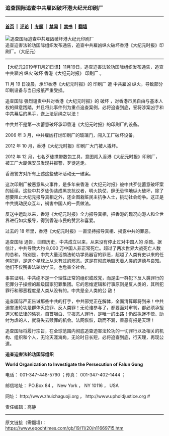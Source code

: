 ### 追查国际追查中共雇凶破坏港大纪元印刷厂

---

#### [首页](../../../..?n11669715) &nbsp;|&nbsp; [评论](../../../../../epoch-comment?n11669715) &nbsp;|&nbsp; [专题](../../../../../epoch-special?n11669715) &nbsp;|&nbsp; [禁闻](../../../../../epoch-news?n11669715) &nbsp;|&nbsp; [禁书](../../../../../books?n11669715) &nbsp;|&nbsp; [翻墙](https://github.com/gfw-breaker/nogfw/blob/master/README.md?n11669715)


<div><img alt="追查国际追查中共雇凶破坏港大纪元印刷厂" class="attachment-djy_600_400 size-djy_600_400 wp-post-image" src="https://i.epochtimes.com/assets/uploads/2019/11/1-1-600x338-600x338.jpg"/>
<div class="caption">
 追查迫害法轮功国际组织发布通告，追查中共雇凶纵火破坏香港《大纪元时报》印刷厂。（大纪元）
</div></div><hr/><div class="post_content" id="artbody" itemprop="articleBody">
 <!-- article content begin -->
 <p>
  【大纪元2019年11月21日讯】11月19日，追查迫害法轮功国际组织发布通告，追查
  <ok href="https://www.epochtimes.com/gb/tag/%E4%B8%AD%E5%85%B1%E9%9B%87%E5%87%B6.html">
   中共雇凶
  </ok>
  纵火
  <ok href="https://www.epochtimes.com/gb/tag/%E7%A0%B4%E5%9D%8F.html">
   破坏
  </ok>
  香港《大纪元时报》
  <ok href="https://www.epochtimes.com/gb/tag/%E5%8D%B0%E5%88%B7%E5%8E%82.html">
   印刷厂
  </ok>
  。
 </p>
 <p class="p3">
  <span class="s2">
   11
  </span>
  <span class="s1">
   月
  </span>
  <span class="s2">
   19
  </span>
  <span class="s1">
   日凌晨，承印香港《大纪元时报》的
   <ok href="https://www.epochtimes.com/gb/tag/%E5%8D%B0%E5%88%B7%E5%8E%82.html">
    印刷厂
   </ok>
   遭
   <ok href="https://www.epochtimes.com/gb/tag/%E4%B8%AD%E5%85%B1%E9%9B%87%E5%87%B6.html">
    中共雇凶
   </ok>
   纵火，导致部分印刷设备与当日报纸严重受损。
  </span>
 </p>
 <p class="p3">
  <span class="s1">
   <ok href="https://www.epochtimes.com/gb/tag/%E8%BF%BD%E6%9F%A5%E5%9B%BD%E9%99%85.html">
    追查国际
   </ok>
   强烈谴责中共对香港《大纪元时报》的
   <ok href="https://www.epochtimes.com/gb/tag/%E7%A0%B4%E5%9D%8F.html">
    破坏
   </ok>
   ，对香港市民自由与基本人权的肆意践踏，并且将此事件列为重点追查案例，必将追查到底，誓将涉案凶手和中共幕后的黑手，送上法庭绳之以法！
  </span>
 </p>
 <p class="p3">
  <span class="s1">
   中共并不是第一次蓄意破坏承印香港《大纪元时报》的印刷厂的设备。
  </span>
  <span class="s2">
   <br/>
  </span>
 </p>
 <p class="p3">
  <span class="s2">
   2006
  </span>
  <span class="s1">
   年
  </span>
  <span class="s2">
   3
  </span>
  <span class="s1">
   月，中共雇凶打烂印刷厂的玻璃门，闯入工厂破坏设备。
  </span>
  <span class="s2">
   <br/>
  </span>
 </p>
 <p class="p3">
  <span class="s2">
   2012
  </span>
  <span class="s1">
   年
  </span>
  <span class="s2">
   10
  </span>
  <span class="s1">
   月，香港《大纪元时报》印刷厂大门被人撬坏。
  </span>
  <span class="s2">
   <br/>
  </span>
 </p>
 <p class="p3">
  <span class="s2">
   2012
  </span>
  <span class="s1">
   年
  </span>
  <span class="s2">
   12
  </span>
  <span class="s1">
   月，七名歹徒携带数包工具，意图闯入香港《大纪元时报》印刷厂，被工厂大厦保安员发现并报警，歹徒逃走。
  </span>
 </p>
 <p class="p3">
  <span class="s1">
   香港警方对所有上述这些破坏活动无一破案。
  </span>
 </p>
 <p class="p3">
  <span class="s1">
   这次印刷厂被恶意纵火事件，是多年来香港《大纪元时报》被中共歹徒蓄意破坏案的延续。这些中共歹徒伪装成黑衣抗议者，明火执仗、肆无忌惮地纵火破坏，除了想要阻止大纪元报导真相之外，还企图栽赃民主抗争人士，挑动社会纷争。这正是中共挑动民众互斗，祸害中国人的一贯做法。
  </span>
 </p>
 <p class="p3">
  <span class="s1">
   反送中运动以来，香港《大纪元时报》全力报导真相，把香港的现况向港人和全世界进行如实报导，得到香港市民的赞赏和喜爱。
  </span>
 </p>
 <p class="p3">
  <span class="s1">
   过去的
  </span>
  <span class="s2">
   18
  </span>
  <span class="s1">
   年里，香港《大纪元时报》一直坚持报导真相、揭露中共的罪恶。
  </span>
 </p>
 <p class="p3">
  <span class="s1">
   <ok href="https://www.epochtimes.com/gb/tag/%E8%BF%BD%E6%9F%A5%E5%9B%BD%E9%99%85.html">
    追查国际
   </ok>
   通告，回顾历史，中共成立以来，从来没有停止过对中国人的
  </span>
  <span class="s3">
   杀戮。据估计，中共导致大约
  </span>
  <span class="s2">
   8,000
  </span>
  <span class="s1">
   万中国人非正常死亡。超过了两次世界大战死亡人数的总和。特别是，中共大量活摘法轮功学员器官的罪恶，超越了人类有史以来的任何犯罪，是这个星球上从未有过的邪恶。这是在彻底地毁灭着人类的道德与良知。他们不仅残害法轮功学员，也危害全社会。
  </span>
 </p>
 <p class="p3">
  <span class="s1">
   事实证明，中共绝不是一个理性正常的组织或政党，而是由一群犯下反人类罪行的犯罪分子操控的超级国家犯罪集团。它的思维逻辑和行事原则是反人类的，其所犯罪行和邪恶程度是人类从没有的。中共是全人类的公
  </span>
  <span class="s3">
   敌！
  </span>
 </p>
 <p class="p3">
  <span class="s1">
   追查国际严正告诫那些中共的打手，中共邪党正在解体，全面清算即将到来！中共迫害法轮功是群体灭绝罪、反人类罪！无论谁参与了，都要面对审判，都必须承担道义和法律的惩罚。自首坦白、举报恶人罪行，是唯一的出路！仍然执迷不悟、助纣为虐的人，就将失去赎罪的机会。法网恢恢，疏而不漏，善恶有报是天理！
  </span>
 </p>
 <p class="p3">
  <span class="s1">
   追查国际将履行宗旨，在全球范围内彻底追查迫害法轮功的一切罪行以及相关的机构、组织和个人，无论天涯海角，无论时日长短，必将追查到底，行天理，再现公道。
  </span>
 </p>
 <p class="p6">
  <span class="s4">
   <b>
    追查迫害法轮功国际组织
   </b>
  </span>
 </p>
 <p class="p7">
  <span class="s1">
   <b>
    World Organization to Investigate the Persecution of Falun Gong
   </b>
  </span>
 </p>
 <p class="p8">
  <span class="s4">
   电话：
  </span>
  <span class="s1">
   001-347-448-5790
  </span>
  <span class="s4">
   ；传真：
  </span>
  <span class="s1">
   001-347-402-1444
  </span>
  <span class="s4">
   ；
  </span>
 </p>
 <p class="p8">
  <span class="s4">
   邮信地址：
  </span>
  <span class="s1">
   PO.Box 84
  </span>
  <span class="s4">
   ，
  </span>
  <span class="s1">
   New York
  </span>
  <span class="s4">
   ，
  </span>
  <span class="s1">
   NY 10116
  </span>
  <span class="s4">
   ，
  </span>
  <span class="s1">
   USA
  </span>
 </p>
 <p class="p9">
  <span class="s5">
   网址：
   <ok href="http://www.zhuichaguoji.org/">
    <span class="s6">
     http://www.zhuichaguoji.org
    </span>
   </ok>
   ，
   <span class="s6">
    <ok href="http://www.upholdjustice.org/">
     http://www.upholdjustice.org
    </ok>
    #
   </span>
  </span>
 </p>
 <p class="p9">
  责任编辑：高静
 </p>
 <!-- article content end -->
 <div id="below_article_ad">
 </div>
</div>


---

原文链接（需翻墙）：https://www.epochtimes.com/gb/19/11/20/n11669715.htm